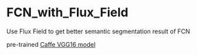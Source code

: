 # FCN_with_Flux_Field
Use Flux Field to get better semantic segmentation result of FCN


pre-trained [Caffe VGG16 model](https://drive.google.com/file/d/17uMXWDVqEPUMRnz04IN5lMJGxOjCEYbW/view?usp=sharing)
